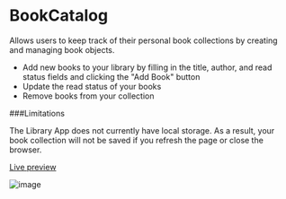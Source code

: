 # BookCatalog

Allows users to keep track of their personal book collections by creating and managing book objects.
* Add new books to your library by filling in the title, author, and read status fields and clicking the "Add Book" button
* Update the read status of your books
* Remove books from your collection

###Limitations

The Library App does not currently have local storage. As a result, your book collection will not be saved if you refresh the page or close the browser.

[Live preview](https://incolorate.github.io/library-app/)

![image](https://user-images.githubusercontent.com/88613908/220095789-df27e52e-5f11-4e44-a943-51f8ab478f89.png)
